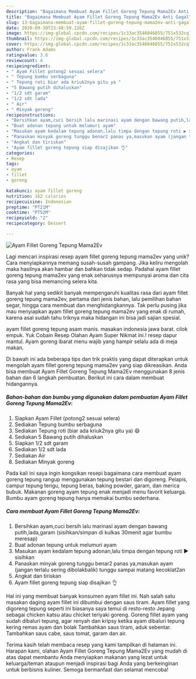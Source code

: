 ```yaml
---
description: "Bagaimana Membuat Ayam Fillet Goreng Tepung Mama2Ev Anti Gagal"
title: "Bagaimana Membuat Ayam Fillet Goreng Tepung Mama2Ev Anti Gagal"
slug: 13-bagaimana-membuat-ayam-fillet-goreng-tepung-mama2ev-anti-gagal
date: 2020-09-30T23:48:59.126Z
image: https://img-global.cpcdn.com/recipes/1c33ac3546046855/751x532cq70/ayam-fillet-goreng-tepung-mama2ev-foto-resep-utama.jpg
thumbnail: https://img-global.cpcdn.com/recipes/1c33ac3546046855/751x532cq70/ayam-fillet-goreng-tepung-mama2ev-foto-resep-utama.jpg
cover: https://img-global.cpcdn.com/recipes/1c33ac3546046855/751x532cq70/ayam-fillet-goreng-tepung-mama2ev-foto-resep-utama.jpg
author: Frank Adams
ratingvalue: 3.6
reviewcount: 4
recipeingredient:
- " Ayam Fillet potong2 sesuai selera"
- " Tepung bumbu serbaguna"
- " Tepung roti biar ada kriuk2nya gitu ya "
- "5 Bawang putih dihaluskan"
- "1/2 sdt garam"
- "1/2 sdt lada"
- " Air"
- " Minyak goreng"
recipeinstructions:
- "Bersihkan ayam,cuci bersih lalu marinasi ayam dengan bawang putih,lada,garam (sisihkan/simpan di kulkas 30menit agar bumbu meresap)"
- "Buat adonan tepung untuk melumuri ayam"
- "Masukan ayam kedalam tepung adonan,lalu timpa dengan tepung roti ▶️ sisihkan"
- "Panaskan minyak goreng tunggu benar2 panas ya,masukan ayam (jangan terlalu sering dibolakbalik) tunggu sampai matang kecoklat2an"
- "Angkat dan tiriskan"
- "Ayam fillet goreng tepung siap disajikan 👌"
categories:
- Resep
tags:
- ayam
- fillet
- goreng

katakunci: ayam fillet goreng 
nutrition: 162 calories
recipecuisine: Indonesian
preptime: "PT21M"
cooktime: "PT52M"
recipeyield: "2"
recipecategory: Dessert

---
```



![Ayam Fillet Goreng Tepung Mama2Ev](https://img-global.cpcdn.com/recipes/1c33ac3546046855/751x532cq70/ayam-fillet-goreng-tepung-mama2ev-foto-resep-utama.jpg)

Lagi mencari inspirasi resep ayam fillet goreng tepung mama2ev yang unik? Cara menyiapkannya memang susah-susah gampang. Jika keliru mengolah maka hasilnya akan hambar dan bahkan tidak sedap. Padahal ayam fillet goreng tepung mama2ev yang enak seharusnya mempunyai aroma dan cita rasa yang bisa memancing selera kita.

Banyak hal yang sedikit banyak mempengaruhi kualitas rasa dari ayam fillet goreng tepung mama2ev, pertama dari jenis bahan, lalu pemilihan bahan segar, hingga cara membuat dan menghidangkannya. Tak perlu pusing jika mau menyiapkan ayam fillet goreng tepung mama2ev yang enak di rumah, karena asal sudah tahu triknya maka hidangan ini bisa jadi sajian spesial.

ayam fillet goreng tepung asam manis. masakan indonesia jawa barat. cilok empuk. Yuk Cobain Resep Olahan Ayam Super Nikmat ini.! resep dapur mantul. Ayam goreng ibarat menu wajib yang hampir selalu ada di meja makan.


Di bawah ini ada beberapa tips dan trik praktis yang dapat diterapkan untuk mengolah ayam fillet goreng tepung mama2ev yang siap dikreasikan. Anda bisa membuat Ayam Fillet Goreng Tepung Mama2Ev menggunakan 8 jenis bahan dan 6 langkah pembuatan. Berikut ini cara dalam membuat hidangannya.

<!--inarticleads1-->

##### Bahan-bahan dan bumbu yang digunakan dalam pembuatan Ayam Fillet Goreng Tepung Mama2Ev:

1. Siapkan  Ayam Fillet (potong2 sesuai selera)
1. Sediakan  Tepung bumbu serbaguna
1. Sediakan  Tepung roti (biar ada kriuk2nya gitu ya) 😄
1. Sediakan 5 Bawang putih dihaluskan
1. Siapkan 1/2 sdt garam
1. Sediakan 1/2 sdt lada
1. Sediakan  Air
1. Sediakan  Minyak goreng


Pada kali ini saya ingin kongsikan resepi bagaimana cara membuat ayam goreng tepung rangup menggunakan tepung bestari dan digoreng. Pelapis, campur tepung terigu, tepung beras, baking powder, garam, dan merica bubuk. Makanan goreng ayam tepung enak menjadi menu favorit keluarga. Bumbu ayam goreng tepung hanya memakai bumbu sederhana. 

<!--inarticleads2-->

##### Cara membuat Ayam Fillet Goreng Tepung Mama2Ev:

1. Bersihkan ayam,cuci bersih lalu marinasi ayam dengan bawang putih,lada,garam (sisihkan/simpan di kulkas 30menit agar bumbu meresap)
1. Buat adonan tepung untuk melumuri ayam
1. Masukan ayam kedalam tepung adonan,lalu timpa dengan tepung roti ▶️ sisihkan
1. Panaskan minyak goreng tunggu benar2 panas ya,masukan ayam (jangan terlalu sering dibolakbalik) tunggu sampai matang kecoklat2an
1. Angkat dan tiriskan
1. Ayam fillet goreng tepung siap disajikan 👌


Hal ini yang membuat banyak konsumen ayam fillet ini. Nah salah satu masakan daging ayam fillet ini dibumbui dengan saus tiram. Ayam fillet yang digoreng tepung seperti ini biasanya saya temui di resto-resto Jepang sebagai chicken katsu atau chicket teriyaki goreng. Goreng fillet ayam yang sudah dibaluri tepung, agar renyah dan kripsy ketika ayam dibaluri tepung kering remas ayam dan bolak Tambahkan saus tiram, aduk sebentar. Tambahkan saus cabe, saus tomat, garam dan air. 

Terima kasih telah membaca resep yang kami tampilkan di halaman ini. Harapan kami, olahan Ayam Fillet Goreng Tepung Mama2Ev yang mudah di atas dapat membantu Anda menyiapkan makanan yang lezat untuk keluarga/teman ataupun menjadi inspirasi bagi Anda yang berkeinginan untuk berbisnis kuliner. Semoga bermanfaat dan selamat mencoba!
